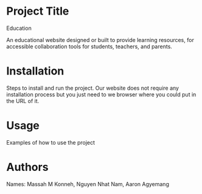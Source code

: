# Project Title
Education

An educational website designed or built to provide learning resources, for accessible collaboration tools for students, teachers, and parents. 

# Installation

Steps to install and run the project.
Our website does not require any installation process but you just need to we browser where you could put in the URL of it.

# Usage

Examples of how to use the project

# Authors

Names: Massah M Konneh, Nguyen Nhat Nam, Aaron Agyemang

